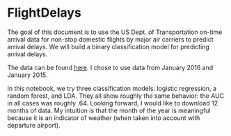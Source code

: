# FlightDelays

The goal of this document is to use the US Dept. of Transportation on-time arrival data for non-stop domestic flights by major air carriers to predict arrival delays. We will build a binary classification model for predicting arrival delays. 

The data can be found [here](http://transtats.bts.gov/Tables.asp?DB_ID=120&DB_Name=Airline%20On-Time%20Performance%20Data&DB_Short_Name=On-Time). I chose to use data from January 2016 and January 2015.

In this notebook, we try three classification models: logistic regression, a random forest, and LDA. They all show roughly the same behavior: the AUC in all cases was roughly .64. Looking forward, I would like to download 12 months of data. My intuition is that the month of the year is meaningful because it is an indicator of weather (when taken into account with departure airport).

